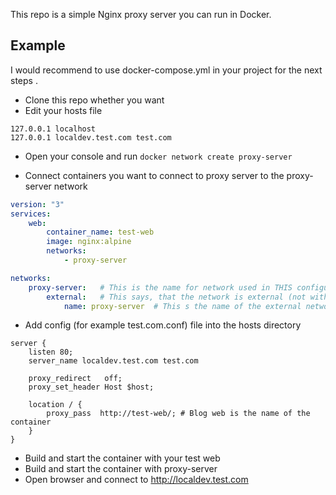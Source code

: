 This repo is a simple Nginx proxy server you can run in Docker.

## Example
I would recommend to use docker-compose.yml in your project for the next steps .

- Clone this repo whether you want
- Edit your hosts file
````
127.0.0.1 localhost
127.0.0.1 localdev.test.com test.com
````

- Open your console and run `docker network create proxy-server`

- Connect containers you want to connect to proxy server to the proxy-server network
````yaml
version: "3"
services:
    web:
        container_name: test-web
        image: nginx:alpine
        networks:
            - proxy-server

networks:
    proxy-server:   # This is the name for network used in THIS configuration file
        external:   # This says, that the network is external (not within this docker-compose.yml)
            name: proxy-server  # This s the name of the external network
````

- Add config (for example test.com.conf) file into the hosts directory
````nginx
server {
    listen 80;
    server_name localdev.test.com test.com
    
    proxy_redirect   off;
    proxy_set_header Host $host;
    
    location / {
        proxy_pass  http://test-web/; # Blog web is the name of the container
    }
}
````

- Build and start the container with your test web
- Build and start the container with proxy-server
- Open browser and connect to http://localdev.test.com
